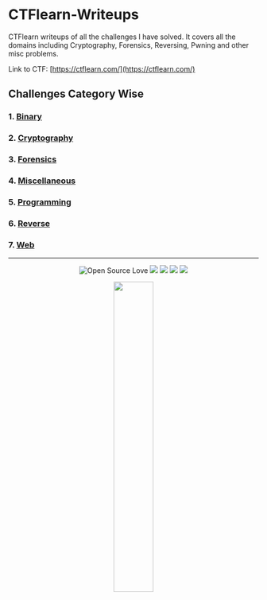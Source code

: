 # CTFlearn-Writeups

CTFlearn writeups of all the challenges I have solved. It covers all the domains including Cryptography, Forensics, Reversing, Pwning and other misc problems.

Link to CTF: [https://ctflearn.com/](https://ctflearn.com/)

## Challenges Category Wise

### 1. [Binary](https://github.com/rishitsaiya/CTFlearn-Writeups/tree/master/Binary)
### 2. [Cryptography](https://github.com/rishitsaiya/CTFlearn-Writeups/tree/master/Cryptography)
### 3. [Forensics](https://github.com/rishitsaiya/CTFlearn-Writeups/tree/master/Forensics)
### 4. [Miscellaneous](https://github.com/rishitsaiya/CTFlearn-Writeups/tree/master/Miscellaneous)
### 5. [Programming](https://github.com/rishitsaiya/CTFlearn-Writeups/tree/master/Programming)
### 6. [Reverse](https://github.com/rishitsaiya/CTFlearn-Writeups/tree/master/Reverse)
### 7. [Web](https://github.com/rishitsaiya/CTFlearn-Writeups/tree/master/Web)

---

<div align = "center">

![Open Source Love](https://badges.frapsoft.com/os/v2/open-source.svg?v=103) 
	<img src="https://cdn.rawgit.com/sindresorhus/awesome/d7305f38d29fed78fa85652e3a63e154dd8e8829/media/badge.svg"> <img src="https://img.shields.io/github/stars/rishitsaiya/CTFlearn-Writeups?style=social"> <img src="https://img.shields.io/github/repo-size/rishitsaiya/CTFlearn-Writeups"> <img src="https://img.shields.io/github/license/rishitsaiya/CTFlearn-Writeups">
</div>
<div align = "center"> 
	<img src="https://i.ibb.co/GxSMj9p/Logo.png" width="40%" />
</div>
